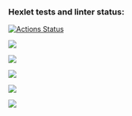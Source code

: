 ### Hexlet tests and linter status:
[![Actions Status](https://github.com/Nafanya-dev/python-project-50/actions/workflows/hexlet-check.yml/badge.svg)](https://github.com/Nafanya-dev/python-project-50/actions)

<a href="https://codeclimate.com/github/Nafanya-dev/python-project-50/maintainability"><img src="https://api.codeclimate.com/v1/badges/71297dd3d7b98aa9c6f8/maintainability" /></a>

<a href="https://codeclimate.com/github/Nafanya-dev/python-project-50/test_coverage"><img src="https://api.codeclimate.com/v1/badges/71297dd3d7b98aa9c6f8/test_coverage" /></a>

<a href="https://asciinema.org/a/UKfQbDdDlAKjhWLrgF7SH8Sf9" target="_blank"><img src="https://asciinema.org/a/UKfQbDdDlAKjhWLrgF7SH8Sf9.svg" /></a>

<a href="https://asciinema.org/a/MZOFkbD5MV7q0ufNw1CXrGn7C" target="_blank"><img src="https://asciinema.org/a/MZOFkbD5MV7q0ufNw1CXrGn7C.svg" /></a>

<a href="https://asciinema.org/a/HxG4GPmr8avoGUMYOz8cBf7Ha" target="_blank"><img src="https://asciinema.org/a/HxG4GPmr8avoGUMYOz8cBf7Ha.svg" /></a>
